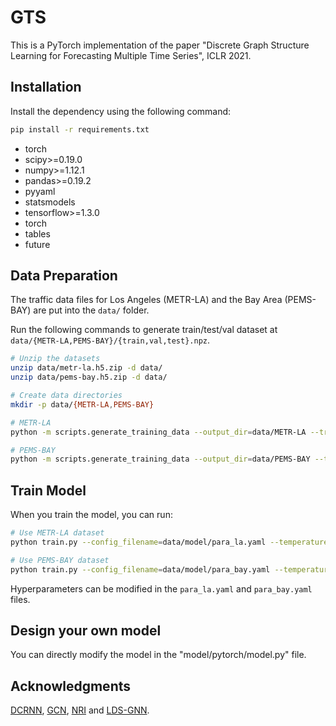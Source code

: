 # GTS

This is a PyTorch implementation of the paper "Discrete Graph Structure Learning for Forecasting Multiple Time Series", ICLR 2021.

## Installation

Install the dependency using the following command:

```bash
pip install -r requirements.txt
```

* torch
* scipy>=0.19.0
* numpy>=1.12.1
* pandas>=0.19.2
* pyyaml
* statsmodels
* tensorflow>=1.3.0
* torch
* tables
* future


## Data Preparation

The traffic data files for Los Angeles (METR-LA) and the Bay Area (PEMS-BAY) are put into the `data/` folder. 

Run the following commands to generate train/test/val dataset at  `data/{METR-LA,PEMS-BAY}/{train,val,test}.npz`.
```bash
# Unzip the datasets
unzip data/metr-la.h5.zip -d data/
unzip data/pems-bay.h5.zip -d data/

# Create data directories
mkdir -p data/{METR-LA,PEMS-BAY}

# METR-LA
python -m scripts.generate_training_data --output_dir=data/METR-LA --traffic_df_filename=data/metr-la.h5

# PEMS-BAY
python -m scripts.generate_training_data --output_dir=data/PEMS-BAY --traffic_df_filename=data/pems-bay.h5
```

## Train Model

When you train the model, you can run:

```bash
# Use METR-LA dataset
python train.py --config_filename=data/model/para_la.yaml --temperature=0.5

# Use PEMS-BAY dataset
python train.py --config_filename=data/model/para_bay.yaml --temperature=0.5
```

Hyperparameters can be modified in the `para_la.yaml` and `para_bay.yaml` files.

## Design your own model

You can directly modify the model in the "model/pytorch/model.py" file.

## Acknowledgments

[DCRNN](https://github.com/chnsh/DCRNN_PyTorch), [GCN](https://github.com/tkipf/gcn), [NRI](https://github.com/ethanfetaya/NRI) and [LDS-GNN](https://github.com/lucfra/LDS-GNN).
